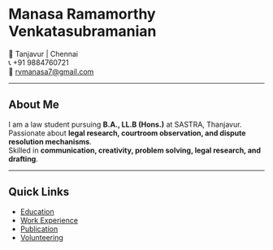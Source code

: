 # Manasa Ramamorthy Venkatasubramanian

📍 Tanjavur | Chennai  
📞 +91 9884760721  
📧 [rvmanasa7@gmail.com](mailto:rvmanasa7@gmail.com)

---

## About Me
I am a law student pursuing **B.A., LL.B (Hons.)** at SASTRA, Thanjavur.  
Passionate about **legal research, courtroom observation, and dispute resolution mechanisms**.  
Skilled in **communication, creativity, problem solving, legal research, and drafting**.

---

## Quick Links
- [Education](education.md)
- [Work Experience](experience.md)
- [Publication](publication.md)
- [Volunteering](volunteer.md)
